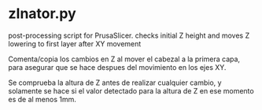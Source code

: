 # zInator.py
post-processing script for PrusaSlicer. checks initial Z height and moves Z lowering to first layer after XY movement

Comenta/copia los cambios en Z al mover el cabezal a la primera capa, 
para asegurar que se hace despues del movimiento en los ejes XY.

Se comprueba la altura de Z antes de realizar cualquier cambio, 
y solamente se hace si el valor detectado para la altura de Z 
en ese momento es de al menos 1mm.

